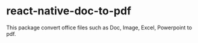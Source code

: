 # react-native-doc-to-pdf
 This package convert office files such as Doc, Image, Excel, Powerpoint to pdf.
